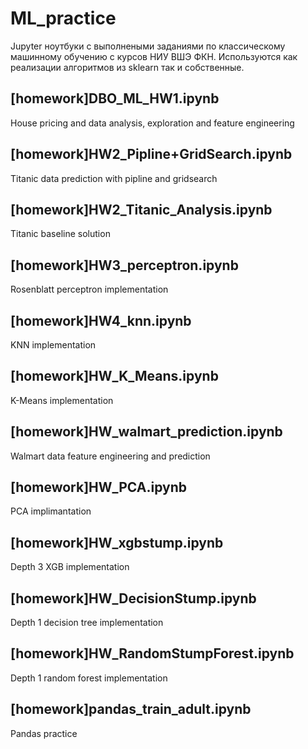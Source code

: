 # ML_practice
Jupyter ноутбуки с выполнеными заданиями по классическому машинному обучению с курсов НИУ ВШЭ ФКН. Используются как реализации алгоритмов из sklearn так и собственные.

## [homework]DBO_ML_HW1.ipynb 
House pricing and data analysis, exploration and feature engineering

## [homework]HW2_Pipline+GridSearch.ipynb
Titanic data prediction with pipline and gridsearch

## [homework]HW2_Titanic_Analysis.ipynb
Titanic baseline solution

## [homework]HW3_perceptron.ipynb
Rosenblatt perceptron implementation

## [homework]HW4_knn.ipynb
KNN implementation

## [homework]HW_K_Means.ipynb
K-Means implementation

## [homework]HW_walmart_prediction.ipynb
Walmart data feature engineering and prediction

## [homework]HW_PCA.ipynb
PCA implimantation

## [homework]HW_xgbstump.ipynb
Depth 3 XGB implementation

## [homework]HW_DecisionStump.ipynb
Depth 1 decision tree implementation

## [homework]HW_RandomStumpForest.ipynb
Depth 1 random forest implementation

## [homework]pandas_train_adult.ipynb
Pandas practice

